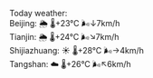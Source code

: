 Today weather:  
Beijing: 🌦   🌡️+23°C 🌬️↓7km/h  
Tianjin: 🌦   🌡️+24°C 🌬️↘7km/h  
Shijiazhuang: ☀️   🌡️+28°C 🌬️→4km/h  
Tangshan: ☁️   🌡️+26°C 🌬️↖6km/h  
